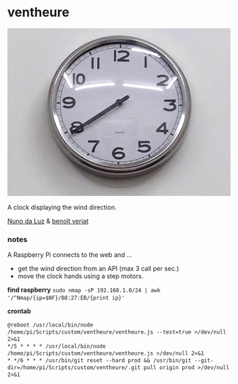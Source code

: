 # ventheure
![](https://raw.githubusercontent.com/dcfvg/ventheure/master/ventheure.jpg)

A clock displaying the wind direction.



[Nuno da Luz](http://www.nunodaluz.com) & [benoît verjat](http://dcfvg.com)



### notes

A Raspberry Pi connects to the web and …
- get the wind direction from an API (max 3 call per sec.)
- move the clock hands using a step motors.

**find raspberry**
`sudo nmap -sP 192.168.1.0/24 | awk '/^Nmap/{ip=$NF}/B8:27:EB/{print ip}'`

**crontab** 
```
@reboot /usr/local/bin/node /home/pi/Scripts/custom/ventheure/ventheure.js --test=true >/dev/null 2>&1
*/5 * * * * /usr/local/bin/node /home/pi/Scripts/custom/ventheure/ventheure.js >/dev/null 2>&1
* */6 * * * /usr/bin/git reset --hard prod && /usr/bin/git --git-dir=/home/pi/Scripts/custom/ventheure/.git pull origin prod >/dev/null 2>&1
```


